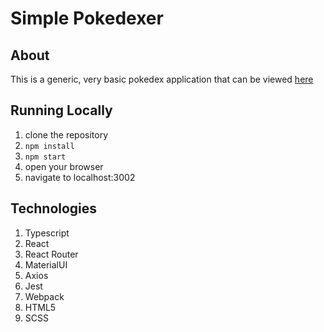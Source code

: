 Simple Pokedexer
==============

## About

This is a generic, very basic pokedex application that can be viewed [here](https://simple-pokedexer.web.app)

## Running Locally
1. clone the repository
2. `npm install`
3. `npm start`
4. open your browser
5. navigate to localhost:3002

## Technologies
1. Typescript
2. React
3. React Router
4. MaterialUI
5. Axios
5. Jest
7. Webpack
8. HTML5
9. SCSS